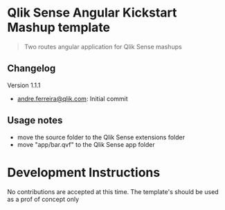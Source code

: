 # Qlik Sense Angular Kickstart Mashup template

> Two routes angular application for Qlik Sense mashups

## Changelog

Version 1.1.1

+ <andre.ferreira@qlik.com>: Initial commit

## Usage notes

+ move the source folder to the Qlik Sense extensions folder
+ move "app/bar.qvf" to the Qlik Sense app folder

# Development Instructions

No contributions are accepted at this time. The template's should be used as a prof of concept only